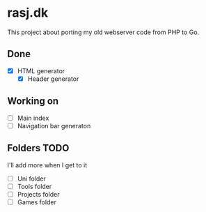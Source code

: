 # rasj.dk
This project about porting my old webserver code from PHP to Go.

## Done
- [x] HTML generator
  - [x] Header generator
## Working on
- [ ] Main index
- [ ] Navigation bar generaton
## Folders TODO
I'll add more when I get to it
- [ ] Uni folder
- [ ] Tools folder
- [ ] Projects folder
- [ ] Games folder
